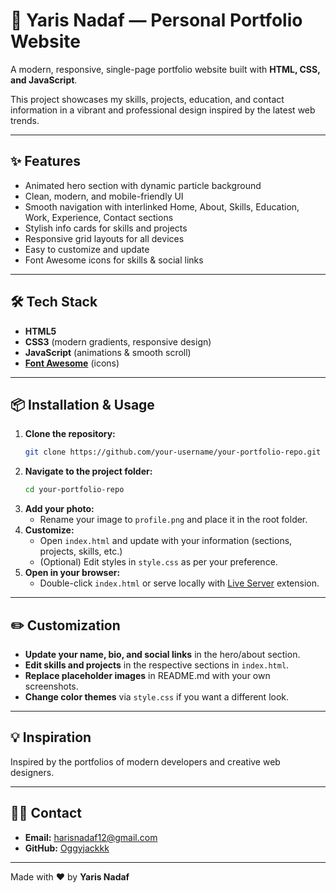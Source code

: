 # 🌟 Yaris Nadaf — Personal Portfolio Website

A modern, responsive, single-page portfolio website built with **HTML, CSS, and JavaScript**.

This project showcases my skills, projects, education, and contact information in a vibrant and professional design inspired by the latest web trends.


---

## ✨ Features

- Animated hero section with dynamic particle background
- Clean, modern, and mobile-friendly UI
- Smooth navigation with interlinked Home, About, Skills, Education, Work, Experience, Contact sections
- Stylish info cards for skills and projects
- Responsive grid layouts for all devices
- Easy to customize and update
- Font Awesome icons for skills & social links

---

## 🛠️ Tech Stack

- **HTML5**
- **CSS3** (modern gradients, responsive design)
- **JavaScript** (animations & smooth scroll)
- [**Font Awesome**](https://fontawesome.com/) (icons)

---

## 📦 Installation & Usage

1. **Clone the repository:**
    ```bash
    git clone https://github.com/your-username/your-portfolio-repo.git
    ```
2. **Navigate to the project folder:**
    ```bash
    cd your-portfolio-repo
    ```
3. **Add your photo:**
    - Rename your image to `profile.png` and place it in the root folder.
4. **Customize:**
    - Open `index.html` and update with your information (sections, projects, skills, etc.)
    - (Optional) Edit styles in `style.css` as per your preference.
5. **Open in your browser:**
    - Double-click `index.html` or serve locally with [Live Server](https://marketplace.visualstudio.com/items?itemName=ritwickdey.LiveServer) extension.

---

## ✏️ Customization

- **Update your name, bio, and social links** in the hero/about section.
- **Edit skills and projects** in the respective sections in `index.html`.
- **Replace placeholder images** in README.md with your own screenshots.
- **Change color themes** via `style.css` if you want a different look.

---

## 💡 Inspiration

Inspired by the portfolios of modern developers and creative web designers.

---

## 🙋‍♂️ Contact

- **Email:** [harisnadaf12@gmail.com](mailto:harisnadaf12@gmail.com)
- **GitHub:** [Oggyjackkk](https://github.com/YarisHaris)



---

Made with ❤️ by **Yaris Nadaf**
